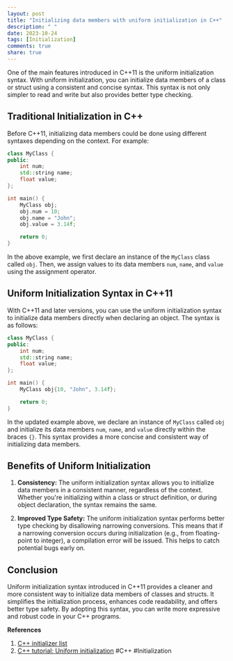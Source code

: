```yaml
---
layout: post
title: "Initializing data members with uniform initialization in C++"
description: " "
date: 2023-10-24
tags: [Initialization]
comments: true
share: true
---
```


One of the main features introduced in C++11 is the uniform initialization syntax. With uniform initialization, you can initialize data members of a class or struct using a consistent and concise syntax. This syntax is not only simpler to read and write but also provides better type checking.

## Traditional Initialization in C++

Before C++11, initializing data members could be done using different syntaxes depending on the context. For example:

```cpp
class MyClass {
public:
    int num;
    std::string name;
    float value;
};

int main() {
    MyClass obj;
    obj.num = 10;
    obj.name = "John";
    obj.value = 3.14f;

    return 0;
}
```

In the above example, we first declare an instance of the `MyClass` class called `obj`. Then, we assign values to its data members `num`, `name`, and `value` using the assignment operator.

## Uniform Initialization Syntax in C++11

With C++11 and later versions, you can use the uniform initialization syntax to initialize data members directly when declaring an object. The syntax is as follows:

```cpp
class MyClass {
public:
    int num;
    std::string name;
    float value;
};

int main() {
    MyClass obj{10, "John", 3.14f};

    return 0;
}
```

In the updated example above, we declare an instance of `MyClass` called `obj` and initialize its data members `num`, `name`, and `value` directly within the braces `{}`. This syntax provides a more concise and consistent way of initializing data members.

## Benefits of Uniform Initialization

1. **Consistency:** The uniform initialization syntax allows you to initialize data members in a consistent manner, regardless of the context. Whether you're initializing within a class or struct definition, or during object declaration, the syntax remains the same.

2. **Improved Type Safety:** The uniform initialization syntax performs better type checking by disallowing narrowing conversions. This means that if a narrowing conversion occurs during initialization (e.g., from floating-point to integer), a compilation error will be issued. This helps to catch potential bugs early on.

## Conclusion

Uniform initialization syntax introduced in C++11 provides a cleaner and more consistent way to initialize data members of classes and structs. It simplifies the initialization process, enhances code readability, and offers better type safety. By adopting this syntax, you can write more expressive and robust code in your C++ programs.

**References**

1. [C++ initializer list](https://en.cppreference.com/w/cpp/language/initializer_list)
2. [C++ tutorial: Uniform initialization](https://www.learncpp.com/cpp-tutorial/uniform-initialization/) #C++ #Initialization
